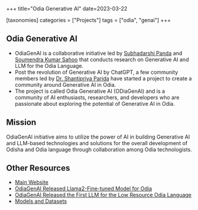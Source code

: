 +++
title="Odia Generative AI"
date=2023-03-22

[taxonomies]
categories = ["Projects"]
tags = ["odia", "genai"]
+++

## Odia Generative AI

* OdiaGenAI is a collaborative initiative led by [Subhadarshi Panda](https://www.linkedin.com/in/subhadarshi-panda-1ba5091a/) and [Soumendra Kumar Sahoo](https://www.linkedin.com/in/soumendrak/) that conducts research on Generative AI and LLM for the Odia Language.
* Post the revolution of Generative AI by ChatGPT, a few community members led by [Dr. Shantipriya Parida](https://www.linkedin.com/in/shantipriya-parida-9781a9127/) have started a project to create a community around Generative AI in Odia.
* The project is called Odia Generative AI (ODiaGenAI) and is a community of AI enthusiasts, researchers, and developers who are passionate about exploring the potential of Generative AI in Odia.

## Mission
OdiaGenAI initiative aims to utilize the power of AI in building Generative AI and LLM-based technologies and solutions for the overall development of Odisha and Odia language through collaboration among Odia technologists.

## Other Resources
* [Main Website](https://www.odiagenai.org/)
* [OdiaGenAI Released Llama2-Fine-tuned Model for Odia](https://www.odiagenai.org/blog/odiagenai-released-llama2-fine-tuned-model-for-odia)
* [OdiaGenAI Released the First LLM for the Low Resource Odia Language](https://www.odiagenai.org/blog/odiagenai-released-the-first-llm-for-the-low-resource-odia-language)
* [Models and Datasets](https://huggingface.co/OdiaGenAI)